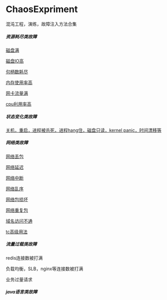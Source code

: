 # ChaosExpriment
混沌工程，演练，故障注入方法合集
##### 资源耗尽类故障

[磁盘满]([https://github.com/kakukaops/ChaosExpriment/blob/master/resources/%E7%A3%81%E7%9B%98%E6%BB%A1.md)

[磁盘IO高](https://github.com/kakukaops/ChaosExpriment/blob/master/resources/%E7%A3%81%E7%9B%98IO%E9%AB%98.md)

[句柄数耗尽](https://github.com/kakukaops/ChaosExpriment/blob/master/resources/%E5%8F%A5%E6%9F%84%E6%95%B0%E8%80%97%E5%B0%BD.md)

[内存使用率高](https://github.com/kakukaops/ChaosExpriment/blob/master/resources/%E5%86%85%E5%AD%98%E4%BD%BF%E7%94%A8%E7%8E%87%E9%AB%98.md)

[网卡流量满](https://github.com/kakukaops/ChaosExpriment/blob/master/resources/%E7%BD%91%E5%8D%A1%E6%B5%81%E9%87%8F%E6%BB%A1.md)

[cpu利用率高](https://github.com/kakukaops/ChaosExpriment/blob/master/resources/CPU%E5%88%A9%E7%94%A8%E7%8E%87%E9%AB%98.md)

##### 状态变化类故障

[关机，重启，进程被杀死，进程hang住，磁盘只读，kernel panic，时间漂移等](https://github.com/kakukaops/ChaosExpriment/blob/master/state/%E7%8A%B6%E6%80%81%E7%B1%BB%E6%95%85%E9%9A%9C.md)

##### 网络类故障

[网络丢包](https://github.com/kakukaops/ChaosExpriment/blob/master/network/%E7%BD%91%E7%BB%9C%E4%B8%A2%E5%8C%85.md)

[网络延迟](https://github.com/kakukaops/ChaosExpriment/blob/master/network/%E7%BD%91%E7%BB%9C%E5%BB%B6%E8%BF%9F.md)

[网络中断](https://github.com/kakukaops/ChaosExpriment/blob/master/network/%E7%BD%91%E7%BB%9C%E4%B8%AD%E6%96%AD.md)

[网络乱序](https://github.com/kakukaops/ChaosExpriment/blob/master/network/%E7%BD%91%E7%BB%9C%E5%8C%85%E4%B9%B1%E5%BA%8F.md)

[网络包损坏](https://github.com/kakukaops/ChaosExpriment/blob/master/network/%E7%BD%91%E7%BB%9C%E7%A0%B4%E5%8C%85.md)

[网络重复包](https://github.com/kakukaops/ChaosExpriment/blob/master/network/%E7%BD%91%E7%BB%9C%E5%8C%85%E9%87%8D%E5%A4%8D.md)

[域名访问不通](https://github.com/kakukaops/ChaosExpriment/blob/master/network/%E5%9F%9F%E5%90%8D%E8%AE%BF%E9%97%AE%E4%B8%8D%E9%80%9A.md)

[tc高级用法](https://github.com/kakukaops/ChaosExpriment/blob/master/network/TC%E7%9A%84%E9%AB%98%E7%BA%A7%E7%94%A8%E6%B3%95%E5%92%8C%E5%A5%BD%E7%94%A8%E7%9A%84%E5%B7%A5%E5%85%B7.md)

##### 流量过载类故障

redis连接数被打满

负载均衡，SLB，nginx等连接数被打满

业务过量请求

##### java语言类故障
